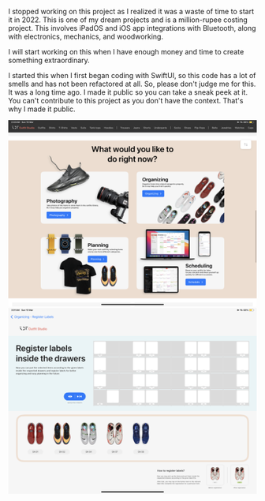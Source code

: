 I stopped working on this project as I realized it was a waste of time to start it in 2022. 
This is one of my dream projects and is a million-rupee costing project.
This involves iPadOS and iOS app integrations with Bluetooth, along with electronics, mechanics, and woodworking.

I will start working on this when I have enough money and time to create something extraordinary.

I started this when I first began coding with SwiftUI, so this code has a lot of smells and has not been refactored at all. 
So, please don't judge me for this. It was a long time ago. 
I made it public so you can take a sneak peek at it. 
You can't contribute to this project as you don't have the context. 
That's why I made it public.

![alt text](https://github.com/KDTechniques/KD-Techniques-Outfit-Studio/blob/main/IMG_3114.PNG?raw=true)
![alt text](https://github.com/KDTechniques/KD-Techniques-Outfit-Studio/blob/main/IMG_3115.png?raw=true)
